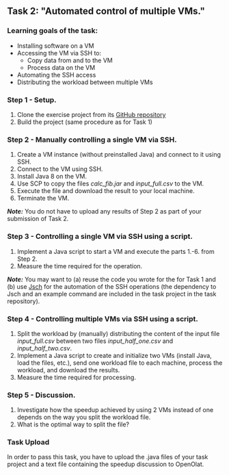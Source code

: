 

## Task 2: "Automated control of multiple VMs."

### Learning goals of the task:

* Installing software on a VM
* Accessing the VM via SSH to:
	* Copy data from and to the VM
	* Process data on the VM
* Automating the SSH access
* Distributing the workload between multiple VMs

### Step 1 - Setup.

1. Clone the exercise project from its  [GitHub repository](https://github.com/FedorSmirnov89/proSemDistrSysWS2021/tree/master/Task2)
2. Build the project (same procedure as for Task 1)
        
### Step 2 - Manually controlling a single VM via SSH.

1. Create a VM instance (without preinstalled Java) and connect to it using SSH.
2. Connect to the VM using SSH.
3. Install Java 8 on the VM.
4. Use SCP to copy the files _calc\_fib.jar_ and _input\_full.csv_ to the VM.
5. Execute the file and download the result to your local machine.
6. Terminate the VM.

**_Note:_** You do not have to upload any results of Step 2 as part of your submission of Task 2.

### Step 3 - Controlling a single VM via SSH using a script.

1. Implement a Java script to start a VM and execute the parts 1.-6. from Step 2.
2. Measure the time required for the operation.

**_Note:_** You may want to (a) reuse the code you wrote for the for Task 1 and (b) use [Jsch](http://www.jcraft.com/jsch/) for the automation of the SSH operations (the dependency to Jsch and an example command are included in the task project in the task repository).

### Step 4 - Controlling multiple VMs via SSH using a script.

1. Split the workload by (manually) distributing the content of the input file _input\_full.csv_ between two files _input\_half\_one.csv_ and _input\_half\_two.csv_.
2. Implement a Java script to create and initialize two VMs (install Java, load the files, etc.), send one workload file to each machine, process the workload, and download the results.
3. Measure the time required for processing. 

### Step 5 - Discussion.

1. Investigate how the speedup achieved by using 2 VMs instead of one depends on the way you split the workload file.
2. What is the optimal way to split the file?

### Task Upload

In order to pass this task, you have to upload the .java files of your task project and a text file containing the speedup discussion to OpenOlat.  
